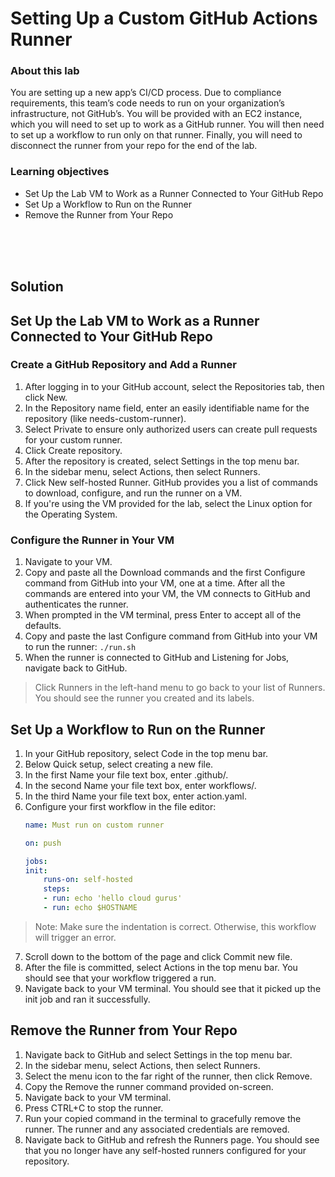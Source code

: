 # Setting Up a Custom GitHub Actions Runner

### About this lab
You are setting up a new app’s CI/CD process. Due to compliance requirements, this team’s code needs to run on your organization’s infrastructure, not GitHub’s. You will be provided with an EC2 instance, which you will need to set up to work as a GitHub runner. You will then need to set up a workflow to run only on that runner. Finally, you will need to disconnect the runner from your repo for the end of the lab.

### Learning objectives
- Set Up the Lab VM to Work as a Runner Connected to Your GitHub Repo
- Set Up a Workflow to Run on the Runner
- Remove the Runner from Your Repo


<br><br><br>


## Solution

## Set Up the Lab VM to Work as a Runner Connected to Your GitHub Repo
### Create a GitHub Repository and Add a Runner
1. After logging in to your GitHub account, select the Repositories tab, then click New.
2. In the Repository name field, enter an easily identifiable name for the repository (like needs-custom-runner).
3. Select Private to ensure only authorized users can create pull requests for your custom runner.
4. Click Create repository.
5. After the repository is created, select Settings in the top menu bar.
6. In the sidebar menu, select Actions, then select Runners.
7. Click New self-hosted Runner. GitHub provides you a list of commands to download, configure, and run the runner on a VM.
8. If you're using the VM provided for the lab, select the Linux option for the Operating System.


### Configure the Runner in Your VM
1. Navigate to your VM.
2. Copy and paste all the Download commands and the first Configure command from GitHub into your VM, one at a time. After all the commands are entered into your VM, the VM connects to GitHub and authenticates the runner.
3. When prompted in the VM terminal, press Enter to accept all of the defaults.
4. Copy and paste the last Configure command from GitHub into your VM to run the runner:
    `./run.sh`
5. When the runner is connected to GitHub and Listening for Jobs, navigate back to GitHub.

> Click Runners in the left-hand menu to go back to your list of Runners. You should see the runner you created and its labels.

## Set Up a Workflow to Run on the Runner
1. In your GitHub repository, select Code in the top menu bar.
2. Below Quick setup, select creating a new file.
3. In the first Name your file text box, enter .github/.
4. In the second Name your file text box, enter workflows/.
5. In the third Name your file text box, enter action.yaml.
6. Configure your first workflow in the file editor:
    ```yaml
    name: Must run on custom runner

    on: push

    jobs:
    init:
        runs-on: self-hosted
        steps:
        - run: echo 'hello cloud gurus'
        - run: echo $HOSTNAME
    ```
> Note: Make sure the indentation is correct. Otherwise, this workflow will trigger an error.

7. Scroll down to the bottom of the page and click Commit new file.
8. After the file is committed, select Actions in the top menu bar. You should see that your workflow triggered a run.
9. Navigate back to your VM terminal. You should see that it picked up the init job and ran it successfully.

## Remove the Runner from Your Repo
1. Navigate back to GitHub and select Settings in the top menu bar.
2. In the sidebar menu, select Actions, then select Runners.
3. Select the menu icon to the far right of the runner, then click Remove.
4. Copy the Remove the runner command provided on-screen.
5. Navigate back to your VM terminal.
6. Press CTRL+C to stop the runner.
7. Run your copied command in the terminal to gracefully remove the runner. The runner and any associated credentials are removed.
8. Navigate back to GitHub and refresh the Runners page. You should see that you no longer have any self-hosted runners configured for your repository.